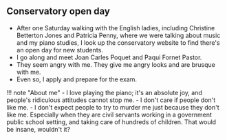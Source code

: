 ## Conservatory open day

- After one Saturday walking with the English ladies, including Christine Betterton Jones and Patricia Penny, where we were talking about music and my piano studies, I look up the conservatory website to find there's an open day for new students.
- I go along and meet Joan Carles Poquet and Paqui Fornet Pastor.
- They seem angry with me. They give me angry looks and are brusque with me.
- Even so, I apply and prepare for the exam.

!!! note "About me"
    - I love playing the piano; it's an absolute joy, and people's ridiculous attitudes cannot stop me.
    - I don't care if people don't like me. 
    - I don't expect people to try to murder me just because they don't like me. Especially when they are civil servants working in a government public school setting, and taking care of hundreds of children. That would be insane, wouldn't it?